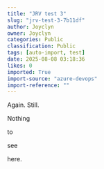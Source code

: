 ```yaml
---
title: "JRV test 3"
slug: "jrv-test-3-7b11df"
author: Joyclyn
owner: Joyclyn
categories: Public
classification: Public
tags: [auto-import, test]
date: 2025-08-08 03:18:36
likes: 0
imported: True 
import-source: "azure-devops"
import-reference: ""
---
```


Again. Still.

Nothing

to

see

here.